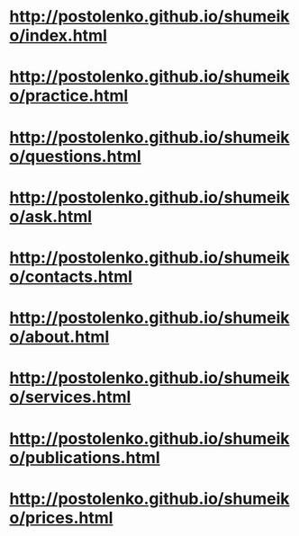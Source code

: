 # http://postolenko.github.io/shumeiko/index.html
# http://postolenko.github.io/shumeiko/practice.html
# http://postolenko.github.io/shumeiko/questions.html
# http://postolenko.github.io/shumeiko/ask.html
# http://postolenko.github.io/shumeiko/contacts.html
# http://postolenko.github.io/shumeiko/about.html
# http://postolenko.github.io/shumeiko/services.html
# http://postolenko.github.io/shumeiko/publications.html
# http://postolenko.github.io/shumeiko/prices.html
